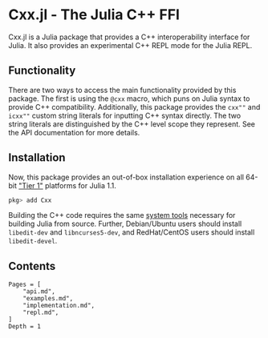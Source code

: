 # Cxx.jl - The Julia C++ FFI

Cxx.jl is a Julia package that provides a C++ interoperability
interface for Julia. It also provides an experimental C++ REPL
mode for the Julia REPL.

## Functionality

There are two ways to access the main functionality provided by
this package. The first is using the `@cxx` macro, which puns on
Julia syntax to provide C++ compatibility.
Additionally, this package provides the `cxx""` and `icxx""` custom
string literals for inputting C++ syntax directly. The two string
literals are distinguished by the C++ level scope they represent.
See the API documentation for more details.

## Installation

Now, this package provides an out-of-box installation experience on all 64-bit ["Tier 1"](https://github.com/JuliaLang/julia#currently-supported-platforms) platforms for Julia 1.1.

```julia
pkg> add Cxx
```

Building the C++ code requires the same
[system tools](https://github.com/JuliaLang/julia#required-build-tools-and-external-libraries)
necessary for building Julia from source.
Further, Debian/Ubuntu users should install `libedit-dev` and `libncurses5-dev`,
and RedHat/CentOS users should install `libedit-devel`.

## Contents

```@contents
Pages = [
    "api.md",
    "examples.md",
    "implementation.md",
    "repl.md",
]
Depth = 1
```
